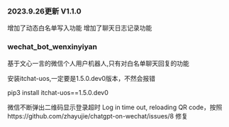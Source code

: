 ### 2023.9.26更新 V1.1.0
增加了动态白名单写入功能
增加了聊天日志记录功能

### wechat_bot_wenxinyiyan
基于文心一言的微信个人用户机器人,只有对白名单聊天回复的功能

安装itchat-uos,一定要是1.5.0.dev0版本，不然会报错

pip3 install itchat-uos==1.5.0.dev0

微信不断弹出二维码显示登录超时 Log in time out, reloading QR code，按照https://github.com/zhayujie/chatgpt-on-wechat/issues/8 修复
